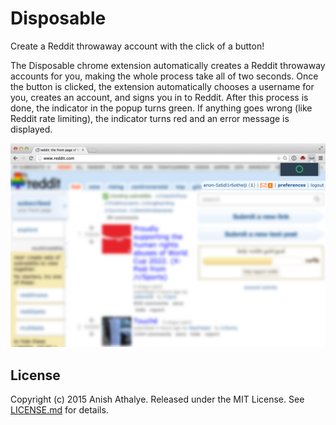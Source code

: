Disposable
==========

Create a Reddit throwaway account with the click of a button!

The Disposable chrome extension automatically creates a Reddit throwaway
accounts for you, making the whole process take all of two seconds. Once the
button is clicked, the extension automatically chooses a username for you,
creates an account, and signs you in to Reddit. After this process is done, the
indicator in the popup turns green. If anything goes wrong (like Reddit rate
limiting), the indicator turns red and an error message is displayed.

![Screenshot][screenshot]

License
-------

Copyright (c) 2015 Anish Athalye. Released under the MIT License. See
[LICENSE.md][license] for details.

[license]: LICENSE.md
[screenshot]: screenshot.png
